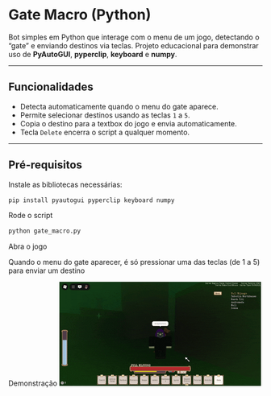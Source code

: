 # Gate Macro (Python)

Bot simples em Python que interage com o menu de um jogo, detectando o “gate” e enviando destinos via teclas. Projeto educacional para demonstrar uso de **PyAutoGUI**, **pyperclip**, **keyboard** e **numpy**.

---

## Funcionalidades

- Detecta automaticamente quando o menu do gate aparece.
- Permite selecionar destinos usando as teclas `1` a `5`.
- Copia o destino para a textbox do jogo e envia automaticamente.
- Tecla `Delete` encerra o script a qualquer momento.

---

## Pré-requisitos

Instale as bibliotecas necessárias:

```bash
pip install pyautogui pyperclip keyboard numpy
```
Rode o script
```bash
python gate_macro.py
```

Abra o jogo

Quando o menu do gate aparecer, é só pressionar uma das teclas (de 1 a 5) para enviar um destino

Demonstração
![Exemplo do macro](demo.gif)

